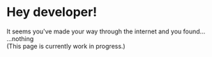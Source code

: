 # Hey developer!
It seems you've made your way through the internet and you found...  
...nothing  
(This page is currently work in progress.)
